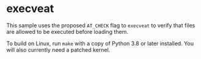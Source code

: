 execveat
========

This sample uses the proposed `AT_CHECK` flag to `execveat` to verify
that files are allowed to be executed before loading them.

To build on Linux, run `make` with a copy of Python 3.8 or later
installed. You will also currently need a patched kernel.
